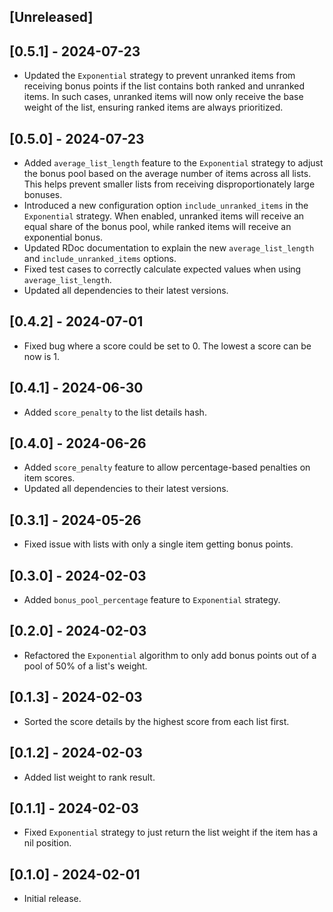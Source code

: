 ## [Unreleased]

## [0.5.1] - 2024-07-23
- Updated the `Exponential` strategy to prevent unranked items from receiving bonus points if the list contains both ranked and unranked items. In such cases, unranked items will now only receive the base weight of the list, ensuring ranked items are always prioritized.

## [0.5.0] - 2024-07-23
- Added `average_list_length` feature to the `Exponential` strategy to adjust the bonus pool based on the average number of items across all lists. This helps prevent smaller lists from receiving disproportionately large bonuses.
- Introduced a new configuration option `include_unranked_items` in the `Exponential` strategy. When enabled, unranked items will receive an equal share of the bonus pool, while ranked items will receive an exponential bonus.
- Updated RDoc documentation to explain the new `average_list_length` and `include_unranked_items` options.
- Fixed test cases to correctly calculate expected values when using `average_list_length`.
- Updated all dependencies to their latest versions.

## [0.4.2] - 2024-07-01
- Fixed bug where a score could be set to 0. The lowest a score can be now is 1.

## [0.4.1] - 2024-06-30
- Added `score_penalty` to the list details hash.

## [0.4.0] - 2024-06-26
- Added `score_penalty` feature to allow percentage-based penalties on item scores.
- Updated all dependencies to their latest versions.

## [0.3.1] - 2024-05-26
- Fixed issue with lists with only a single item getting bonus points.

## [0.3.0] - 2024-02-03
- Added `bonus_pool_percentage` feature to `Exponential` strategy.

## [0.2.0] - 2024-02-03
- Refactored the `Exponential` algorithm to only add bonus points out of a pool of 50% of a list's weight.

## [0.1.3] - 2024-02-03
- Sorted the score details by the highest score from each list first.

## [0.1.2] - 2024-02-03
- Added list weight to rank result.

## [0.1.1] - 2024-02-03
- Fixed `Exponential` strategy to just return the list weight if the item has a nil position.

## [0.1.0] - 2024-02-01
- Initial release.
